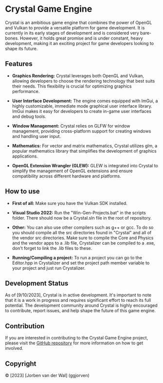 # Crystal Game Engine

Crystal is an ambitious game engine that combines the power of OpenGL and Vulkan to provide a versatile platform for game development. It is currently in its early stages of development and is considered very bare-bones. However, it holds great promise and is under constant, heavy development, making it an exciting project for game developers looking to shape its future.

## Features

- **Graphics Rendering:** Crystal leverages both OpenGL and Vulkan, allowing developers to choose the rendering technology that best suits their needs. This flexibility is crucial for optimizing graphics performance.

- **User Interface Development:** The engine comes equipped with ImGui, a highly customizable, immediate mode graphical user interface library. ImGui makes it easy for developers to create in-game user interfaces and debug tools.

- **Window Management:** Crystal relies on GLFW for window management, providing cross-platform support for creating windows and handling user input.

- **Mathematics:** For vector and matrix mathematics, Crystal utilizes glm, a popular mathematics library that simplifies the development of graphics applications.

- **OpenGL Extension Wrangler (GLEW):** GLEW is integrated into Crystal to simplify the management of OpenGL extensions and ensure compatibility across different hardware and platforms.

## How to use

- **First of all:** Make sure you have the Vulkan SDK installed.

- **Visual Studio 2022:** Run the "Win-Gen-Projects.bat" in the scripts folder. There should now be a Crystal.sln file in the root of repository.

- **Other:** You can also use other compilers such as g++ or gcc. To do so you should compile all the src directories found in "Crystal" and all of the vendor src directories. Make sure to compile the Core and Physics and the vendor apps to a .lib file, Crystalizer can be compiled to a .exe, don't forget to link the .lib files to these.

- **Running/Compiling a project:** To run a project you can go to the Editor.hpp in Crystalizer and set the project path member variable to your project and just run Crystalizer.

## Development Status

As of [9/10/2023], Crystal is in active development. It's important to note that it is a work in progress and requires significant effort to reach its full potential. The development community around Crystal is highly encouraged to contribute, report issues, and help shape the future of this game engine.

## Contribution

If you are interested in contributing to the Crystal Game Engine project, please visit the [GitHub repository](https://github.com/ggjorven/Crystal) for more information on how to get involved.

## Copyright

© [2023] [Jorben van der Wal] (ggjorven)
